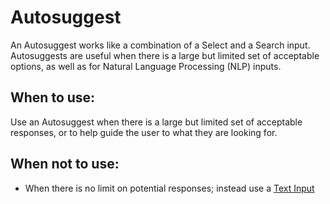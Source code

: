 # Autosuggest

An Autosuggest works like a combination of a Select and a Search input. Autosuggests are useful when there is a large but limited set of acceptable options, as well as for Natural Language Processing (NLP) inputs.

## When to use:

Use an Autosuggest when there is a large but limited set of acceptable responses, or to help guide the user to what they are looking for.

## When not to use:

- When there is no limit on potential responses; instead use a [Text Input](/components/detail/text-input)
